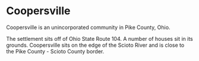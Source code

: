 # Coopersville

Coopersville is an unincorporated community in Pike County, Ohio.

The settlement sits off of Ohio State Route 104. A number of houses sit in its grounds. Coopersville sits on the edge of the Scioto River and is close to the Pike County - Scioto County border.
